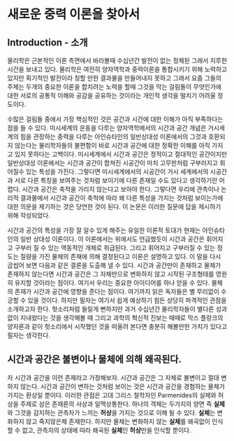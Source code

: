 
# 새로운 중력 이론을 찾아서


## Introduction - 소개

물리학은 근본적인 이론 측면에서 바라볼때 수십년간 발전이 없는 정체된 그래서 지루한 시간을 보내고 있다. 물리학은 여전히 양자역학과 중력이론을 통합시키기 위해 노력하고 있지만 획기적인 발전이라 칭할 만한 결과물을 만들어내지 못하고 그래서 요즘 그들의 주제는 두개의 중요한 이론을 합치려는 노력을 할때 그것을 막는 걸림돌이 무엇인가에 대한 서로의 공통적 이해와 공감을 공유하는 것이라는 개인적 생각을 떨치기 어려울 정도이다.

수많은 걸림돌 중에서 가장 핵심적인 것은 공간과 시간에 대한 이해가 아직 부족하다는 점을 들 수 있다. 미시세계의 운동을 다루는 양자역학에서의 시간과 공간 개념은 거시세계의 힘을 관장하는 중력을 다루는 아인슈타인의 일반상대성 이론에서의 그것과 호환되지 않는다는 물리학자들의 불편함이 바로 시간과 공간에 대한 정확한 이해를 아직 가지고 있지 못하다는 고백이다. 미시세계에서 시간과 공간은 정적이고 절대적인 공간이지만 일반상대성 이론에서는 시간과 공간이 합쳐진 시공간이 마치 고무판처럼 구부러지고 휘어질수 있는 특성을 가진다. 그렇다면 미시세계에서의 시공간이 거시 세계에서의 시공간과 서로 다른 특징을 보여주는 것처럼 보이기에 다른 존재일 수도 있다고 생각하기란 어렵다. 시간과 공간은 축적을 가리지 않는다고 보아야 한다. 그렇다면 우리에 관측이나 논리적 결과물에서 시간과 공간이 축척에 따라 왜 다른 특성을 가지는 것처럼 보이는가에 대한 의문을 제기하는 것은 당연한 것이 된다. 이 논문은 이러한 질문에 답을 제시하기 위해 작성되었다.


시간과 공간의 특성을 가장 잘 알수 있게 해주는 유일한 이론적 토대가 현재는 아인슈타인의 일반 상대성 이론이다. 이 이론에서는 위에서도 언급했듯이 시간과 공간은 휘어지고 구부러 질 수 있는 역동적인 개체로 취급된다. 그리고 휘어지고 구부러질 수 있는 정도는 질량을 가진 물체의 존재에 의해 결정된다고 이론은 설명하고 있다. 이 말을 다시 곱씹어 보면 다음과 같은 결론을 도출해 낼 수 있다. 시간과 공간만이 존재하고 물체가 존재하지 않는다면 시간과 공간은 그 자체만으로 변화하지 않고 시작된 구조형태를 영원히 유지할 것이라는 점이다. 여기서 우리는 중요한 아이디어를 하나 얻을 수 있다. 물체의 존재가 시간과 공간에 영향을 준다는 점이다. 여기까지 읽은 독자들은 별 무리없이 수긍할 수 있을 것이다. 하지만 필자는 여기서 쉽게 예상하기 힘든 상당히 파격적인 관점을 소개하고자 한다. 헛소리처럼 들릴게 뻔하지만 과거 수십년간 물리학자들이 별다른 성과없이 지내왔다는 것을 생각해볼 때 그리고 과학의 혁신적 진보는 때때로 막스 플랑크의 양자론과 같이 헛소리에서 시작했던 것을 떠올려 본다면 충분히 해볼만한 가치가 있다고 필자는 생각한다.


## 시간과 공간은 불변이나 물체에 의해 왜곡된다.

자 시간과 공간을 이런 존재라고 가정해보자. 시간과 공간은 그 자체로 불변이고 절대 변하지 않는다. 시간과 공간이 변하는 것처럼 보이는 것은 시간과 공간을 경험하는 물체가 가지는 환상일 뿐이다. 이러한 관점은 고대 그리스 철학자인 Parmenides의 실체와 허상을 주제로 삼은 존재론의 사상과 일맥상통한다. 하나의 객체는 두가지의 양면 즉 **실체**와 그것을 감지하는 관측자가 느끼는 **허상**을 가지는 것으로 이해 될 수 있다. **실체**는 변화하지 않고 죽지않은체 존재한다. 하지만 물체는 변화하지 않는 **실체**를 왜곡없이 인식할 수 없고, 관측자의 상태에 따라 왜곡된 **실체**인 **허상**만을 인식할 뿐이다.  
